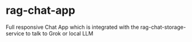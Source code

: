 # rag-chat-app
Full responsive Chat App which is integrated with the rag-chat-storage-service to talk to Grok or local LLM
